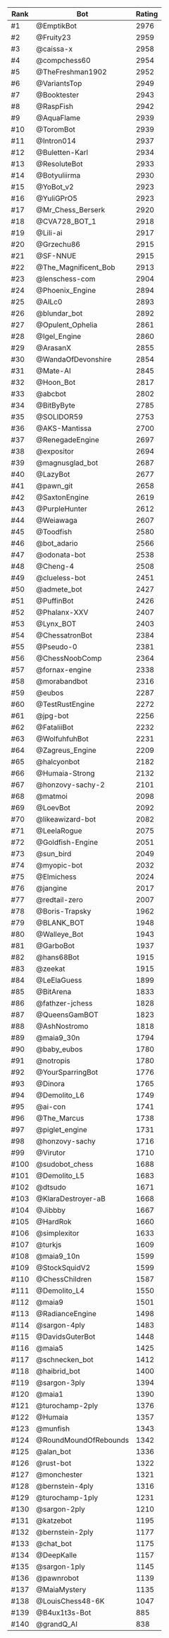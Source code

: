 Rank|Bot|Rating
---|---|---
#1|@EmptikBot|2976
#2|@Fruity23|2959
#3|@caissa-x|2958
#4|@compchess60|2954
#5|@TheFreshman1902|2952
#6|@VariantsTop|2949
#7|@Booktester|2943
#8|@RaspFish|2942
#9|@AquaFlame|2939
#10|@ToromBot|2939
#11|@Intron014|2937
#12|@Buletten-Karl|2934
#13|@ResoluteBot|2933
#14|@Botyuliirma|2930
#15|@YoBot_v2|2923
#16|@YuliGPrO5|2923
#17|@Mr_Chess_Berserk|2920
#18|@CVA728_BOT_1|2918
#19|@Lili-ai|2917
#20|@Grzechu86|2915
#21|@SF-NNUE|2915
#22|@The_Magnificent_Bob|2913
#23|@lenschess-com|2904
#24|@Phoenix_Engine|2894
#25|@AILc0|2893
#26|@blundar_bot|2892
#27|@Opulent_Ophelia|2861
#28|@Igel_Engine|2860
#29|@ArasanX|2855
#30|@WandaOfDevonshire|2854
#31|@Mate-AI|2845
#32|@Hoon_Bot|2817
#33|@abcbot|2802
#34|@BitByByte|2785
#35|@SOLIDOR59|2753
#36|@AKS-Mantissa|2700
#37|@RenegadeEngine|2697
#38|@expositor|2694
#39|@magnusglad_bot|2687
#40|@LazyBot|2677
#41|@pawn_git|2658
#42|@SaxtonEngine|2619
#43|@PurpleHunter|2612
#44|@Weiawaga|2607
#45|@Toodfish|2580
#46|@bot_adario|2566
#47|@odonata-bot|2538
#48|@Cheng-4|2508
#49|@clueless-bot|2451
#50|@admete_bot|2427
#51|@PuffinBot|2426
#52|@Phalanx-XXV|2407
#53|@Lynx_BOT|2403
#54|@ChessatronBot|2384
#55|@Pseudo-0|2381
#56|@ChessNoobComp|2364
#57|@fornax-engine|2338
#58|@morabandbot|2316
#59|@eubos|2287
#60|@TestRustEngine|2272
#61|@jpg-bot|2256
#62|@FataliiBot|2232
#63|@WolfuhfuhBot|2231
#64|@Zagreus_Engine|2209
#65|@halcyonbot|2182
#66|@Humaia-Strong|2132
#67|@honzovy-sachy-2|2101
#68|@matmoi|2098
#69|@LoevBot|2092
#70|@likeawizard-bot|2082
#71|@LeelaRogue|2075
#72|@Goldfish-Engine|2051
#73|@sun_bird|2049
#74|@myopic-bot|2032
#75|@Elmichess|2024
#76|@jangine|2017
#77|@redtail-zero|2007
#78|@Boris-Trapsky|1962
#79|@BLANK_BOT|1948
#80|@Walleye_Bot|1943
#81|@GarboBot|1937
#82|@hans68Bot|1915
#83|@zeekat|1915
#84|@LeElaGuess|1899
#85|@BitArena|1833
#86|@fathzer-jchess|1828
#87|@QueensGamBOT|1823
#88|@AshNostromo|1818
#89|@maia9_30n|1794
#90|@baby_eubos|1780
#91|@notropis|1780
#92|@YourSparringBot|1776
#93|@Dinora|1765
#94|@Demolito_L6|1749
#95|@ai-con|1741
#96|@The_Marcus|1738
#97|@piglet_engine|1731
#98|@honzovy-sachy|1716
#99|@Virutor|1710
#100|@sudobot_chess|1688
#101|@Demolito_L5|1683
#102|@dtsudo|1671
#103|@KlaraDestroyer-aB|1668
#104|@Jibbby|1667
#105|@HardRok|1660
#106|@simplexitor|1633
#107|@turkjs|1609
#108|@maia9_10n|1599
#109|@StockSquidV2|1599
#110|@ChessChildren|1587
#111|@Demolito_L4|1550
#112|@maia9|1501
#113|@RadianceEngine|1498
#114|@sargon-4ply|1483
#115|@DavidsGuterBot|1448
#116|@maia5|1425
#117|@schnecken_bot|1412
#118|@haibrid_bot|1400
#119|@sargon-3ply|1394
#120|@maia1|1390
#121|@turochamp-2ply|1376
#122|@Humaia|1357
#123|@munfish|1343
#124|@RoundMoundOfRebounds|1342
#125|@alan_bot|1336
#126|@rust-bot|1322
#127|@monchester|1321
#128|@bernstein-4ply|1316
#129|@turochamp-1ply|1231
#130|@sargon-2ply|1210
#131|@katzebot|1195
#132|@bernstein-2ply|1177
#133|@chat_bot|1175
#134|@DeepKalle|1157
#135|@sargon-1ply|1145
#136|@pawnrobot|1139
#137|@MaiaMystery|1135
#138|@LouisChess48-6K|1047
#139|@B4ux1t3s-Bot|885
#140|@grandQ_AI|838
